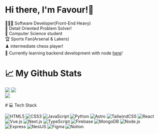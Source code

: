 # Hi there, I'm Favour!👋

👨🏽‍💻 Software Developer(Front-End Heavy)<br/>
🧠 Detail Oriented Problem Solver!<br/>
📓 Computer Science student<br/>
🏆 Sports Fan(Arsenal & Lakers)<br/>
♟️ intermediate chess player!<br/>
💭 Currently learning backend development with node [here](https://youtu.be/rOpEN1JDaD0?si=t4dy4JeEwbGa3ZmG)!<br/>

# 📈 My Github Stats
<!-- GitHub stats from https://github.com/anuraghazra/github-readme-stats -->
![](https://github-readme-stats.vercel.app/api?username=favour-the-dev&theme=radical&hide_border=false&include_all_commits=true&count_private=true)
![](https://github-readme-streak-stats.herokuapp.com/?user=favour-the-dev&theme=radical&hide_border=false)<br/>
![](https://github-readme-stats.vercel.app/api/top-langs/?username=favour-the-dev&theme=radical&hide_border=false&include_all_commits=true&count_private=true&layout=compact)
<!--->
# 💻 Tech Stack
<!-- Tech Stack Badges -->
<!---->
![HTML5](https://img.shields.io/badge/HTML5-%23E34F26.svg?style=for-the-badge&logo=html5&logoColor=white)
![CSS3](https://img.shields.io/badge/CSS3-%231572B6.svg?style=for-the-badge&logo=css3&logoColor=white)
![JavaScript](https://img.shields.io/badge/JavaScript-%23323330.svg?style=for-the-badge&logo=javascript&logoColor=%23F7DF1E)
![Python](https://img.shields.io/badge/Python-3670A0?style=for-the-badge&logo=python&logoColor=ffdd54)
![Astro](https://img.shields.io/badge/Astro-ff5d01?style=for-the-badge&logo=astro&logoColor=white)
![TailwindCSS](https://img.shields.io/badge/TailwindCSS-%2338B2AC.svg?style=for-the-badge&logo=tailwind-css&logoColor=white)
![React](https://img.shields.io/badge/React-%2320232a.svg?style=for-the-badge&logo=react&logoColor=%2361DAFB)
![Vue.js](https://img.shields.io/badge/Vue.js-42b883?style=for-the-badge&logo=vue.js&logoColor=white)
![Next.js](https://img.shields.io/badge/Next.js-000000?style=for-the-badge&logo=nextdotjs&logoColor=white)
![TypeScript](https://img.shields.io/badge/TypeScript-%23007ACC.svg?style=for-the-badge&logo=typescript&logoColor=white)
![Firebase](https://img.shields.io/badge/Firebase-ffca28?style=for-the-badge&logo=firebase&logoColor=black)
![MongoDB](https://img.shields.io/badge/MongoDB-47A248?style=for-the-badge&logo=mongodb&logoColor=white)
![Node.js](https://img.shields.io/badge/Node.js-339933?style=for-the-badge&logo=node.js&logoColor=white)
![Express](https://img.shields.io/badge/Express-000000?style=for-the-badge&logo=express&logoColor=white)
![NestJS](https://img.shields.io/badge/NestJS-e0234e?style=for-the-badge&logo=nestjs&logoColor=white)
![Figma](https://img.shields.io/badge/Figma-%23F24E1E.svg?style=for-the-badge&logo=figma&logoColor=white)
![Notion](https://img.shields.io/badge/Notion-%23000000.svg?style=for-the-badge&logo=notion&logoColor=white)

